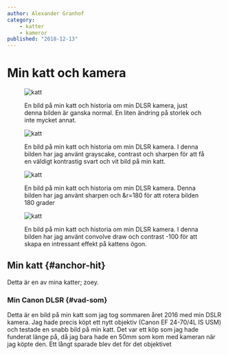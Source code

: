 ```yaml
---
author: Alexander Granhof
category:
    - katter
    - kameror
published: "2018-12-13"
---
```


# Min katt och kamera

<figure class="figure left w50">
    <img src="./cimage/img.php?src=cat.jpg&width=400&height=450" alt="katt">
    <figcaption>
        <p>En bild på min katt och historia om min DLSR kamera, just denna bilden är ganska normal. En liten ändring på storlek och inte mycket annat.</p>
    </figcaption>
</figure>

<figure class="figure right w50">
    <img src="./cimage/img.php?src=cat.jpg&width=400&height=300&crop-to-fit&sharpen&f=grayscale&f1=contrast,-100" alt="katt">
    <figcaption>
        <p>En bild på min katt och historia om min DLSR kamera. I denna bilden har jag använt grayscake, contrast och sharpen för att få en väldigt kontrastig svart och vit bild på min katt.</p>
    </figcaption>
</figure>

<figure class="figure center w50">
    <img src="./cimage/img.php?src=cat.jpg&width=200&height=300&crop-to-fit&sharpen&r=180" alt="katt">
    <figcaption>
        <p>En bild på min katt och historia om min DLSR kamera. Denna bilden har jag använt sharpen och &r=180 för att rotera bilden 180 grader</p>
    </figcaption>
</figure>

<figure class="figure right w100">
    <img src="./cimage/img.php?src=cat.jpg&width=800&height=300&crop-to-fit&convolve=draw&f1=contrast,-100" alt="katt">
    <figcaption>
        <p>En bild på min katt och historia om min DLSR kamera. I denna bilden har jag använt convolve draw och contrast -100 för att skapa en intressant effekt på kattens ögon.</p>
    </figcaption>
</figure>

<!--more-->

## Min katt {#anchor-hit}

Detta är en av mina katter; zoey.

### Min Canon DLSR {#vad-som}

Detta är en bild på min katt som jag tog sommaren året 2016 med min DSLR kamera. Jag hade precis köpt ett nytt objektiv (Canon EF 24-70/4L IS USM) och testade en snabb bild på min katt. Det var ett köp som jag hade funderat länge på, då jag bara hade en 50mm som kom med kameran när jag köpte den. Ett långt sparade blev det för det objektivet
